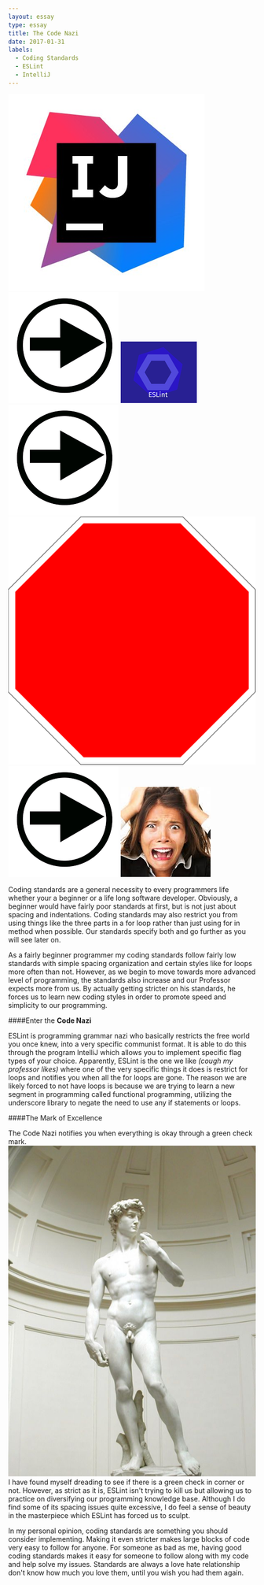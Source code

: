 ```yaml
---
layout: essay
type: essay
title: The Code Nazi
date: 2017-01-31
labels: 
  - Coding Standards
  - ESLint
  - IntelliJ
---
```


<div class="ui tiny images">
	<img class="ui image" src="..//images/code-standards-intellij.jpg">
	<img class="ui image" src="..//images/code-standards-arrow.png">
	<img class="ui image" src="..//images/code-standards-eslint.png">
	<img class="ui image" src="..//images/code-standards-arrow.png">
	<img class="ui image" src="..//images/code-standards-stop.png">
	<img class="ui image" src="..//images/code-standards-arrow.png">
	<img class="ui image" src="..//images/code-standards-face.jpeg">
</div>

Coding standards are a general necessity to every programmers life whether your a beginner
or a life long software developer. Obviously, a beginner would have fairly poor standards 
at first, but is not just about spacing and indentations. Coding standards may also
restrict you from using things like the three parts in a for loop rather than just using
for in method when possible. Our standards specify both and go further as you will see
later on.

As a fairly beginner programmer my coding standards follow fairly low standards with
simple spacing organization and certain styles like for loops more often than not. 
However, as we begin to move towards more advanced level of programming, the standards
also increase and our Professor expects more from us. By actually getting stricter on his
standards, he forces us to learn new coding styles in order to promote speed and
simplicity to our programming. 

####Enter the **Code Nazi**

ESLint is programming grammar nazi who basically 
restricts the free world you once knew, into a very specific communist format. It is able
to do this through the program IntelliJ which allows you to implement specific flag types
of your choice. Apparently, ESLint is the one we like *(cough my professor likes)*
where one of the very specific things it does is restrict for loops and notifies you when all
the for loops are gone. The reason we are likely forced to not have loops is because we 
are trying to learn a new segment in programming called functional programming, utilizing
the underscore library to negate the need to use any if statements or loops.

####The Mark of Excellence

The Code Nazi notifies you when everything is okay through a green check mark. <img class="ui small right floated image" src="..//images/code-standards-david.jpg">I have
found myself dreading to see if there is a green check in corner or not. However, as 
strict as it is, ESLint isn't trying to kill us but allowing us to practice on 
diversifying our programming knowledge base. Although I do find some of its spacing issues
quite excessive, I do feel a sense of beauty in the masterpiece which ESLint has forced 
us to sculpt.

In my personal opinion, coding standards are something you should consider implementing. 
Making it even stricter makes large blocks of code very easy to follow for anyone. For 
someone as bad as me, having good coding standards makes it easy for someone to follow 
along with my code and help solve my issues. Standards are always a love hate relationship
don't know how much you love them, until you wish you had them again.

